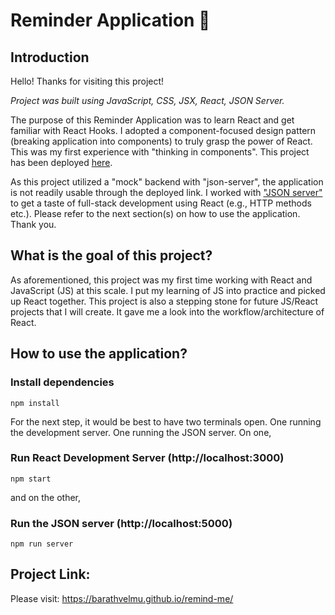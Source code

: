 # Reminder Application 📆
## Introduction
Hello! Thanks for visiting this project! 

*Project was built using JavaScript, CSS, JSX, React, JSON Server.*

The purpose of this Reminder Application was to learn React and get familiar with React Hooks. I adopted a component-focused design pattern (breaking application 
into components) to truly grasp the power of React. This was my first experience with "thinking in components". This project has been deployed [here](https://barathvelmu.github.io/remind-me/). 

As this project utilized a "mock" backend with "json-server", the application is not readily usable through the deployed link. I worked with ["JSON server"](https://medium.com/codingthesmartway-com-blog/create-a-rest-api-with-json-server-36da8680136d) to get a taste of full-stack development using React (e.g., HTTP methods etc.). Please refer to the next section(s) on how to use the application. Thank you. 

## What is the goal of this project?
As aforementioned, this project was my first time working with React and JavaScript (JS) at this scale. I put my learning of JS into practice and picked up React together. This project is also a stepping stone for future JS/React projects that I will create. It gave me a look into the workflow/architecture of React.

## How to use the application? 
### Install dependencies

```
npm install
```

For the next step, it would be best to have two terminals open. One running the development server. One running the JSON server. On one, 

### Run React Development Server (http://localhost:3000)

```
npm start
```

and on the other, 

### Run the JSON server (http://localhost:5000)

```
npm run server
```


## Project Link: 
Please visit: https://barathvelmu.github.io/remind-me/
